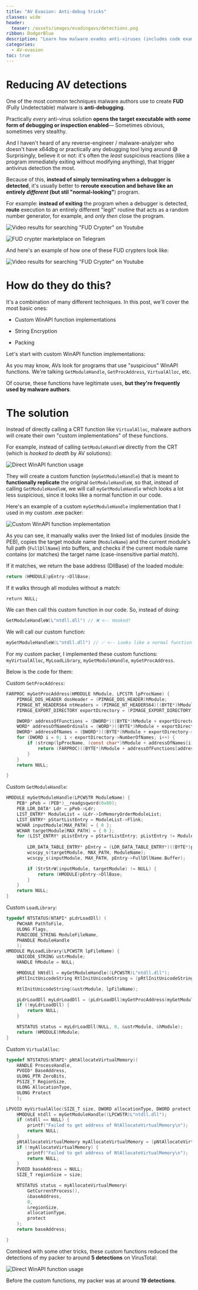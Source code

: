 ```yaml
---
title: "AV Evasion: Anti-debug tricks"
classes: wide
header:
  teaser: /assets/images/evadingavs/detections.png
ribbon: DodgerBlue
description: "Learn how malware evades anti-viruses (includes code examples)"
categories:
  - AV-evasion
toc: true
---
```


# Reducing AV detections

One of the most common techniques malware authors use to create **FUD** (Fully Undetectable) malware is **anti-debugging**. 

Practically *every* anti-virus solution **opens the target executable with *some* form of debugging or inspection enabled**— Sometimes obvious, sometimes very stealthy.

And I haven't heard of any reverse-engineer / malware-analyzer who doesn't have x64dbg or practically any debugging tool lying around 😅
Surprisingly,  believe it or not: it's often the *least* suspicious reactions (like a program immediately exiting without modifying anything), that trigger antivirus detection the most. 

Because of this, **instead of simply terminating when a debugger is detected**, it's usually better to **reroute execution and behave like an entirely *different* (but stil "normal-looking"**) program.

For example: **instead of exiting** the program when a debugger is detected, **route** execution to an entirely different "legit" routine that acts as a random number generator, for example, and *only then* close the program.

![Video results for searching "FUD Crypter" on Youtube](/assets/images/evadingavs/videos.png)

![FUD crypter marketplace on Telegram](/assets/images/evadingavs/marketplace.png)

And here's an example of how one of these FUD crypters look like:

![Video results for searching "FUD Crypter" on Youtube](/assets/images/evadingavs/crypter.png)

# How do they do this?

It's a combination of many different techniques. In this post, we'll cover the most basic ones:

- Custom WinAPI function implementations

- String Encryption

- Packing

Let's start with custom WinAPI function implementations:

As you may know, AVs look for programs that use "suspicious" WinAPI functions. We're talking `GetModuleHandle`, `GetProcAddress`, `VirtualAlloc`, etc.

Of course, these functions have legitimate uses, **but they're frequently used by malware authors**.

# The solution

Instead of directly calling a CRT function like `VirtualAlloc`, malware authors will create their own "custom implementations" of these functions.

For example, instead of calling `GetModuleHandleW` directly from the CRT (which is *hooked to death* by AV solutions):

![Direct WinAPI function usage](/assets/images/evadingavs/crtfunction.png)

They will create a custom function (`myGetModuleHandle`) that is meant to **functionally replicate** the original `GetModuleHandleW`, so that, instead of calling `GetModuleHandleW`, we will call `myGetModuleHandle` which looks a lot less suspicious, since it looks like a normal function in our code.

Here's an example of a custom `myGetModuleHandle` implementation that I used in my custom .exe packer:

![Custom WinAPI function implementation](/assets/images/evadingavs/customfunction.png)

As you can see, it manually walks over the linked list of modules (inside the PEB), copies the target module name (`ModuleName`) and the current module's full path (`FullDllName`) into buffers, and checks if the current module name contains (or matches) the target name (case-insensitive partial match).

If it matches, we return the base address (DllBase) of the loaded module:
```c
return (HMODULE)pEntry->DllBase;
```
If it walks through all modules without a match:
```
return NULL;
```

We can then call this custom function in our code. So, instead of doing:
```c
GetModuleHandleW(L"ntdll.dll") // ❌ <-- Hooked!
```
We will call our custom function:
```c
myGetModuleHandleW(L"ntdll.dll") // ✅ <-- Looks like a normal function!
```
For my custom packer, I implemented these custom functions: `myVirtualAlloc`, `MyLoadLibrary`, `myGetModuleHandle`, `myGetProcAddress`.

Below is the code for them:

Custom `GetProcAddress`:
```c
FARPROC myGetProcAddress(HMODULE hModule, LPCSTR lpProcName) {
	PIMAGE_DOS_HEADER dosHeader = (PIMAGE_DOS_HEADER)hModule;
	PIMAGE_NT_HEADERS64 ntHeaders = (PIMAGE_NT_HEADERS64)((BYTE*)hModule + dosHeader->e_lfanew);
	PIMAGE_EXPORT_DIRECTORY exportDirectory = (PIMAGE_EXPORT_DIRECTORY)((BYTE*)hModule + ntHeaders->OptionalHeader.DataDirectory[IMAGE_DIRECTORY_ENTRY_EXPORT].VirtualAddress);

	DWORD* addressOfFunctions = (DWORD*)((BYTE*)hModule + exportDirectory->AddressOfFunctions);
	WORD* addressOfNameOrdinals = (WORD*)((BYTE*)hModule + exportDirectory->AddressOfNameOrdinals);
	DWORD* addressOfNames = (DWORD*)((BYTE*)hModule + exportDirectory->AddressOfNames);
	for (DWORD i = 0; i < exportDirectory->NumberOfNames; i++) {
		if (strcmp(lpProcName, (const char*)hModule + addressOfNames[i]) == 0) {
			return (FARPROC)((BYTE*)hModule + addressOfFunctions[addressOfNameOrdinals[i]]);
		}
	}
	return NULL;

}
```

Custom `GetModuleHandle`:

```c
HMODULE myGetModuleHandle(LPCWSTR ModuleName) {
	PEB* pPeb = (PEB*)__readgsqword(0x60);
	PEB_LDR_DATA* Ldr = pPeb->Ldr;
	LIST_ENTRY* ModuleList = &Ldr->InMemoryOrderModuleList;
	LIST_ENTRY* pStartListEntry = ModuleList->Flink;
	WCHAR inputModule[MAX_PATH] = { 0 };
	WCHAR targetModule[MAX_PATH] = { 0 };
	for (LIST_ENTRY* pListEntry = pStartListEntry; pListEntry != ModuleList; pListEntry = pListEntry->Flink) {
		
		LDR_DATA_TABLE_ENTRY* pEntry = (LDR_DATA_TABLE_ENTRY*)((BYTE*)pListEntry - sizeof(LIST_ENTRY));
		wcscpy_s(targetModule, MAX_PATH, ModuleName);
		wcscpy_s(inputModule, MAX_PATH, pEntry->FullDllName.Buffer);

		if (StrStrW(inputModule, targetModule) != NULL) {
			return (HMODULE)pEntry->DllBase;
		}
	}
	return NULL;
}
```

Custom `LoadLibrary`:
```c
typedef NTSTATUS(NTAPI* pLdrLoadDll) (
	PWCHAR PathToFile,
	ULONG Flags,
	PUNICODE_STRING ModuleFileName,
	PHANDLE ModuleHandle
	);
HMODULE MyLoadLibrary(LPCWSTR lpFileName) {
	UNICODE_STRING ustrModule;
	HANDLE hModule = NULL;

	HMODULE hNtdll = myGetModuleHandle((LPCWSTR)L"ntdll.dll");
	pRtlInitUnicodeString RtlInitUnicodeString = (pRtlInitUnicodeString)myGetProcAddress(hNtdll, "RtlInitUnicodeString");

	RtlInitUnicodeString(&ustrModule, lpFileName);

	pLdrLoadDll myLdrLoadDll = (pLdrLoadDll)myGetProcAddress(myGetModuleHandle(L"ntdll.dll"), "LdrLoadDll");
	if (!myLdrLoadDll) {
		return NULL;
	}

	NTSTATUS status = myLdrLoadDll(NULL, 0, &ustrModule, &hModule);
	return (HMODULE)hModule;
}
```

Custom `VirtualAlloc`:

```c
typedef NTSTATUS(NTAPI* pNtAllocateVirtualMemory)(
	HANDLE ProcessHandle,
	PVOID* BaseAddress,
	ULONG_PTR ZeroBits,
	PSIZE_T RegionSize,
	ULONG AllocationType,
	ULONG Protect
	);

LPVOID myVirtualAlloc(SIZE_T size, DWORD allocationType, DWORD protect) {
	HMODULE ntdll = myGetModuleHandle((LPCWSTR)L"ntdll.dll");
	if (ntdll == NULL) {
		printf("Failed to get address of NtAllocateVirtualMemory\n");
		return NULL;
	}
	pNtAllocateVirtualMemory myAllocateVirtualMemory = (pNtAllocateVirtualMemory)myGetProcAddress(ntdll, "NtAllocateVirtualMemory");
	if (!myAllocateVirtualMemory) {
		printf("Failed to get address of NtAllocateVirtualMemory\n");
		return NULL;
	}
	PVOID baseAddress = NULL;
	SIZE_T regionSize = size;

	NTSTATUS status = myAllocateVirtualMemory(
		GetCurrentProcess(),
		&baseAddress,
		0,
		&regionSize,
		allocationType,
		protect
	);
	return baseAddress;

}
```

Combined with some other tricks, these custom functions reduced the detections of my packer to around **5 detections** on VirusTotal:

![Direct WinAPI function usage](/assets/images/evadingavs/detections.png)

Before the custom functions, my packer was at around **19 detections**.









